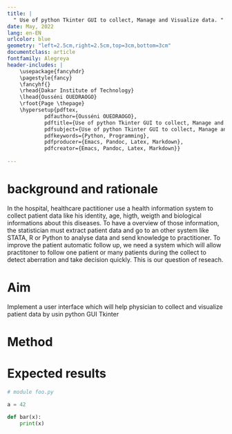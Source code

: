 ```yaml
---
title: |
  " Use of python Tkinter GUI to collect, Manage and Visualize data. "
date: May, 2022
lang: en-EN
urlcolor: blue
geometry: "left=2.5cm,right=2.5cm,top=3cm,bottom=3cm"
documentclass: article
fontfamily: Alegreya
header-includes: |
    \usepackage{fancyhdr}
    \pagestyle{fancy}
    \fancyhf{}
    \rhead{Dakar Institute of Technology}
    \lhead{Ousséni OUEDRAOGO}
    \rfoot{Page \thepage}
    \hypersetup{pdftex,
            pdfauthor={Ousséni OUEDRAOGO},
            pdftitle={Use of python Tkinter GUI to collect, Manage and Visualize data},
            pdfsubject={Use of python Tkinter GUI to collect, Manage and Visualize data},
            pdfkeywords={Python, Programming},
            pdfproducer={Emacs, Pandoc, Latex, Markdown},
            pdfcreator={Emacs, Pandoc, Latex, Markdown}}
    
---
```


# background and rationale
In the hospital, healthcare pactitioner use a health information system to collect patient data like his identity,
age, higth, weigth and biological informations about this diseases. To have a overview of those information, the statistician
must extract patient data and go to an other system like STATA, R or Python to analyse data and send knowledge to practitioner.
To improve the patient automatic follow up, we need a system which will allow practitoner to follow one patient or many patients
during the collect to detect aberration and take decision quickly. This is our question of reseach.

# Aim
Implement a user interface which will help physician to collect and visualize patient data by usin python GUI Tkinter

# Method

# Expected results


```python
# module foo.py

a = 42

def bar(x):
    print(x)
```
